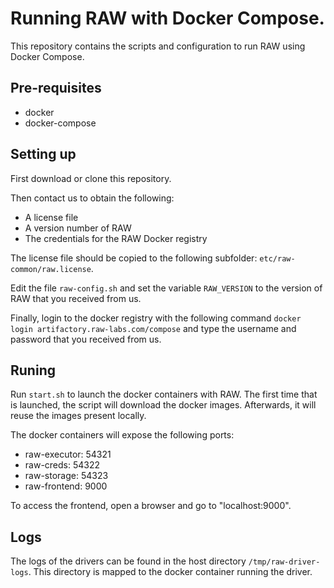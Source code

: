# Running RAW with Docker Compose.

This repository contains the scripts and configuration to run RAW using Docker Compose.

## Pre-requisites

- docker
- docker-compose

## Setting up

First download or clone this repository.

Then contact us to obtain the following:
- A license file
- A version number of RAW
- The credentials for the RAW Docker registry

The license file should be copied to the following subfolder: `etc/raw-common/raw.license`.

Edit the file `raw-config.sh` and set the variable `RAW_VERSION` to the version of RAW that you received from us.

Finally, login to the docker registry with the following command `docker login artifactory.raw-labs.com/compose` and type the username and password that you received from us.


##  Runing

Run `start.sh` to launch the docker containers with RAW.
The first time that is launched, the script will download the docker images. Afterwards, it will reuse the images present locally.

The docker containers will expose the following ports:

- raw-executor: 54321
- raw-creds: 54322
- raw-storage: 54323
- raw-frontend: 9000

To access the frontend, open a browser and go to "localhost:9000".


## Logs

The logs of the drivers can be found in the host directory `/tmp/raw-driver-logs`.
This directory is mapped to the docker container running the driver.

